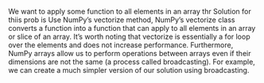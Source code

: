 We	want	to	apply	some	function	to	all	elements	in	an	array thr Solution for thiis prob is Use	NumPy’s	vectorize	method, NumPy’s	vectorize	class	converts	a	function	into	a	function	that	can	apply	to	all	elements	in	an	array
or	slice	of	an	array.	It’s	worth	noting	that	vectorize	is	essentially	a	for	loop	over	the	elements	and does	not	increase	performance.	Furthermore,	NumPy	arrays	allow	us	to	perform	operations	between
 arrays	even	if	their	dimensions	are	not	the	same	(a	process	called	broadcasting).	For	example,	we	can create	a	much	simpler	version	of	our	solution	using	broadcasting.
